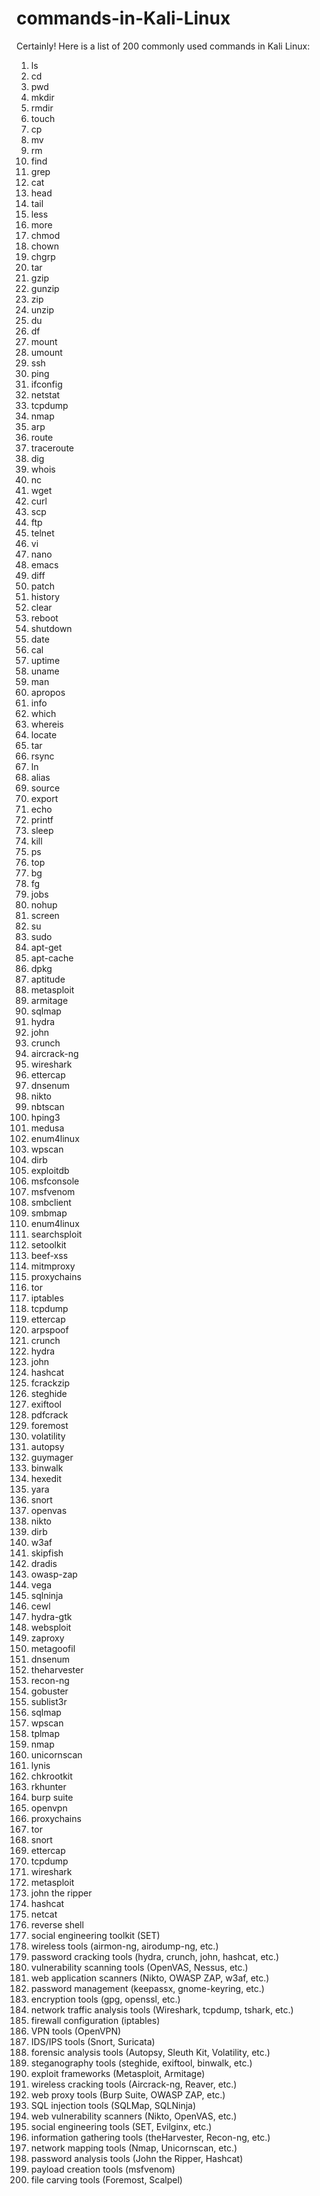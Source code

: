 # commands-in-Kali-Linux


Certainly! Here is a list of 200 commonly used commands in Kali Linux:

1. ls
2. cd
3. pwd
4. mkdir
5. rmdir
6. touch
7. cp
8. mv
9. rm
10. find
11. grep
12. cat
13. head
14. tail
15. less
16. more
17. chmod
18. chown
19. chgrp
20. tar
21. gzip
22. gunzip
23. zip
24. unzip
25. du
26. df
27. mount
28. umount
29. ssh
30. ping
31. ifconfig
32. netstat
33. tcpdump
34. nmap
35. arp
36. route
37. traceroute
38. dig
39. whois
40. nc
41. wget
42. curl
43. scp
44. ftp
45. telnet
46. vi
47. nano
48. emacs
49. diff
50. patch
51. history
52. clear
53. reboot
54. shutdown
55. date
56. cal
57. uptime
58. uname
59. man
60. apropos
61. info
62. which
63. whereis
64. locate
65. tar
66. rsync
67. ln
68. alias
69. source
70. export
71. echo
72. printf
73. sleep
74. kill
75. ps
76. top
77. bg
78. fg
79. jobs
80. nohup
81. screen
82. su
83. sudo
84. apt-get
85. apt-cache
86. dpkg
87. aptitude
88. metasploit
89. armitage
90. sqlmap
91. hydra
92. john
93. crunch
94. aircrack-ng
95. wireshark
96. ettercap
97. dnsenum
98. nikto
99. nbtscan
100. hping3
101. medusa
102. enum4linux
103. wpscan
104. dirb
105. exploitdb
106. msfconsole
107. msfvenom
108. smbclient
109. smbmap
110. enum4linux
111. searchsploit
112. setoolkit
113. beef-xss
114. mitmproxy
115. proxychains
116. tor
117. iptables
118. tcpdump
119. ettercap
120. arpspoof
121. crunch
122. hydra
123. john
124. hashcat
125. fcrackzip
126. steghide
127. exiftool
128. pdfcrack
129. foremost
130. volatility
131. autopsy
132. guymager
133. binwalk
134. hexedit
135. yara
136. snort
137. openvas
138. nikto
139. dirb
140. w3af
141. skipfish
142. dradis
143. owasp-zap
144. vega
145. sqlninja
146. cewl
147. hydra-gtk
148. websploit
149. zaproxy
150. metagoofil
151. dnsenum
152. theharvester
153. recon-ng
154. gobuster
155. sublist3r
156. sqlmap
157. wpscan
158. tplmap
159. nmap
160. unicornscan
161. lynis
162. chkrootkit
163. rkhunter
164. burp suite
165. openvpn
166. proxychains
167. tor
168. snort
169. ettercap
170. tcpdump
171. wireshark
172. metasploit
173. john the ripper
174. hashcat
175. netcat
176. reverse shell
177. social engineering toolkit (SET)
178. wireless tools (airmon-ng, airodump-ng, etc.)
179. password cracking tools (hydra, crunch, john, hashcat, etc.)
180. vulnerability scanning tools (OpenVAS, Nessus, etc.)
181. web application scanners (Nikto, OWASP ZAP, w3af, etc.)
182. password management (keepassx, gnome-keyring, etc.)
183. encryption tools (gpg, openssl, etc.)
184. network traffic analysis tools (Wireshark, tcpdump, tshark, etc.)
185. firewall configuration (iptables)
186. VPN tools (OpenVPN)
187. IDS/IPS tools (Snort, Suricata)
188. forensic analysis tools (Autopsy, Sleuth Kit, Volatility, etc.)
189. steganography tools (steghide, exiftool, binwalk, etc.)
190. exploit frameworks (Metasploit, Armitage)
191. wireless cracking tools (Aircrack-ng, Reaver, etc.)
192. web proxy tools (Burp Suite, OWASP ZAP, etc.)
193. SQL injection tools (SQLMap, SQLNinja)
194. web vulnerability scanners (Nikto, OpenVAS, etc.)
195. social engineering tools (SET, Evilginx, etc.)
196. information gathering tools (theHarvester, Recon-ng, etc.)
197. network mapping tools (Nmap, Unicornscan, etc.)
198. password analysis tools (John the Ripper, Hashcat)
199. payload creation tools (msfvenom)
200. file carving tools (Foremost, Scalpel)
